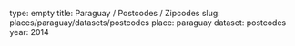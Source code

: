 type: empty
title: Paraguay / Postcodes / Zipcodes
slug: places/paraguay/datasets/postcodes
place: paraguay
dataset: postcodes
year: 2014
